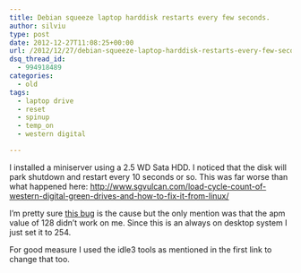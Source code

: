 ```yaml
---
title: Debian squeeze laptop harddisk restarts every few seconds.
author: silviu
type: post
date: 2012-12-27T11:08:25+00:00
url: /2012/12/27/debian-squeeze-laptop-harddisk-restarts-every-few-seconds/
dsq_thread_id:
  - 994918489
categories:
  - old
tags:
  - laptop drive
  - reset
  - spinup
  - temp_on
  - western digital

---
```

I installed a miniserver using a 2.5 WD Sata HDD. I noticed that the disk will park shutdown and restart every 10 seconds or so. This was far worse than what happened here: <http://www.sgvulcan.com/load-cycle-count-of-western-digital-green-drives-and-how-to-fix-it-from-linux/>

I&#8217;m pretty sure [this bug][1] is the cause but the only mention was that the apm value of 128 didn&#8217;t work on me. Since this is an always on desktop system I just set it to 254.

For good measure I used the idle3 tools as mentioned in the first link to change that too.

 [1]: https://bugs.launchpad.net/ubuntu/+source/hdparm/+bug/952556